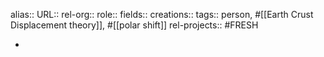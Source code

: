 alias::
URL::
rel-org::
role::
fields::
creations::
tags:: person, #[[Earth Crust Displacement theory]], #[[polar shift]]
rel-projects:: #FRESH


-

